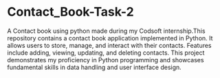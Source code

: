 # Contact_Book-Task-2
A Contact book using python made during my Codsoft internship.This repository contains a contact book application implemented in Python. It allows users to store, manage, and interact with their contacts. Features include adding, viewing, updating, and deleting contacts. This project demonstrates my proficiency in Python programming and showcases fundamental skills in data handling and user interface design.
